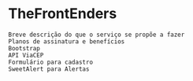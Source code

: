 # TheFrontEnders

    Breve descrição do que o serviço se propõe a fazer
    Planos de assinatura e benefícios
    Bootstrap
    API ViaCEP
    Formulário para cadastro
    SweetAlert para Alertas
